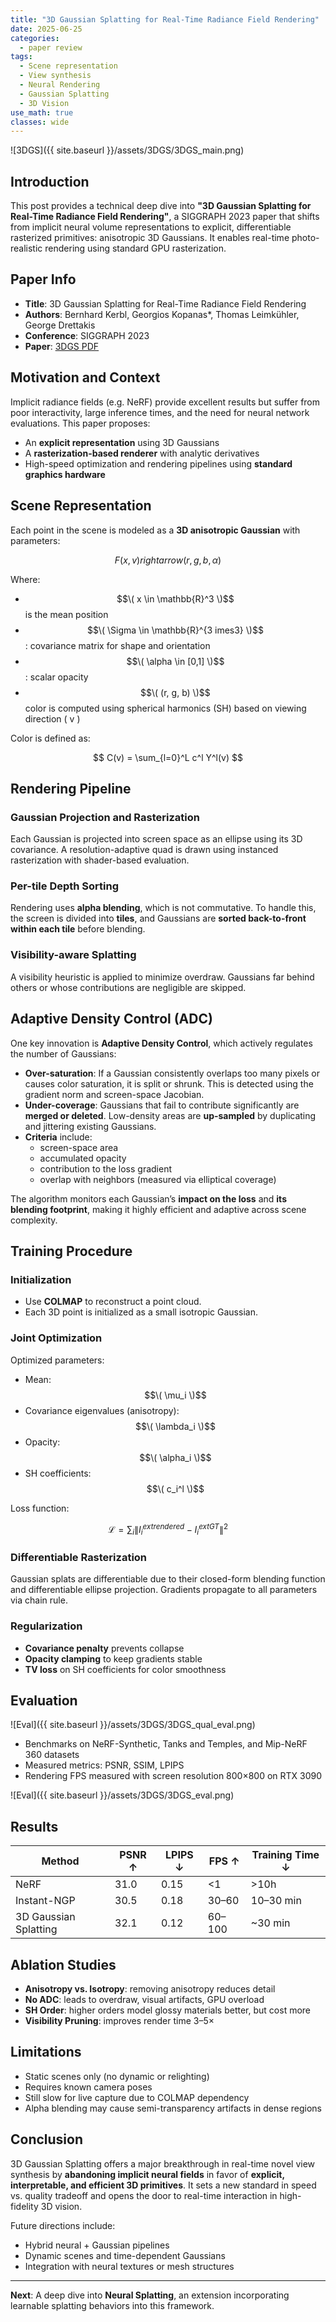 ```yaml
---
title: "3D Gaussian Splatting for Real-Time Radiance Field Rendering"
date: 2025-06-25
categories:
  - paper review
tags:
  - Scene representation
  - View synthesis
  - Neural Rendering
  - Gaussian Splatting
  - 3D Vision
use_math: true
classes: wide
---
```


![3DGS]({{ site.baseurl }}/assets/3DGS/3DGS_main.png)

## Introduction

This post provides a technical deep dive into **"3D Gaussian Splatting for Real-Time Radiance Field Rendering"**, a SIGGRAPH 2023 paper that shifts from implicit neural volume representations to explicit, differentiable rasterized primitives: anisotropic 3D Gaussians. It enables real-time photo-realistic rendering using standard GPU rasterization.

## Paper Info

- **Title**: 3D Gaussian Splatting for Real-Time Radiance Field Rendering  
- **Authors**: Bernhard Kerbl, Georgios Kopanas\*, Thomas Leimkühler, George Drettakis  
- **Conference**: SIGGRAPH 2023  
- **Paper**: [3DGS PDF](https://repo-sam.inria.fr/fungraph/3d-gaussian-splatting/3d_gaussian_splatting_high.pdf)

## Motivation and Context

Implicit radiance fields (e.g. NeRF) provide excellent results but suffer from poor interactivity, large inference times, and the need for neural network evaluations. This paper proposes:
- An **explicit representation** using 3D Gaussians
- A **rasterization-based renderer** with analytic derivatives
- High-speed optimization and rendering pipelines using **standard graphics hardware**

## Scene Representation

Each point in the scene is modeled as a **3D anisotropic Gaussian** with parameters:

$$
F(x, v) 
rightarrow (r, g, b, \alpha)
$$

Where:
- $$\( x \in \mathbb{R}^3 \)$$ is the mean position
- $$\( \Sigma \in \mathbb{R}^{3	imes3} \)$$: covariance matrix for shape and orientation
- $$\( \alpha \in [0,1] \)$$: scalar opacity
- $$\( (r, g, b) \)$$ color is computed using spherical harmonics (SH) based on viewing direction \( v \)

Color is defined as:

$$
C(v) = \sum_{l=0}^L c^l Y^l(v)
$$

## Rendering Pipeline

### Gaussian Projection and Rasterization
Each Gaussian is projected into screen space as an ellipse using its 3D covariance. A resolution-adaptive quad is drawn using instanced rasterization with shader-based evaluation.

### Per-tile Depth Sorting
Rendering uses **alpha blending**, which is not commutative. To handle this, the screen is divided into **tiles**, and Gaussians are **sorted back-to-front within each tile** before blending.

### Visibility-aware Splatting
A visibility heuristic is applied to minimize overdraw. Gaussians far behind others or whose contributions are negligible are skipped.

## Adaptive Density Control (ADC)

One key innovation is **Adaptive Density Control**, which actively regulates the number of Gaussians:

- **Over-saturation**: If a Gaussian consistently overlaps too many pixels or causes color saturation, it is split or shrunk. This is detected using the gradient norm and screen-space Jacobian.
- **Under-coverage**: Gaussians that fail to contribute significantly are **merged or deleted**. Low-density areas are **up-sampled** by duplicating and jittering existing Gaussians.
- **Criteria** include:
  - screen-space area
  - accumulated opacity
  - contribution to the loss gradient
  - overlap with neighbors (measured via elliptical coverage)

The algorithm monitors each Gaussian’s **impact on the loss** and **its blending footprint**, making it highly efficient and adaptive across scene complexity.

## Training Procedure

### Initialization
- Use **COLMAP** to reconstruct a point cloud.
- Each 3D point is initialized as a small isotropic Gaussian.

### Joint Optimization
Optimized parameters:
- Mean: $$\( \mu_i \)$$
- Covariance eigenvalues (anisotropy): $$\( \lambda_i \)$$
- Opacity: $$\( \alpha_i \)$$
- SH coefficients: $$\( c_i^l \)$$

Loss function:

$$
\mathcal{L} = \sum_i \| I_i^{	ext{rendered}} - I_i^{	ext{GT}} \|^2
$$

### Differentiable Rasterization
Gaussian splats are differentiable due to their closed-form blending function and differentiable ellipse projection. Gradients propagate to all parameters via chain rule.

### Regularization
- **Covariance penalty** prevents collapse
- **Opacity clamping** to keep gradients stable
- **TV loss** on SH coefficients for color smoothness

## Evaluation
![Eval]({{ site.baseurl }}/assets/3DGS/3DGS_qual_eval.png)

- Benchmarks on NeRF-Synthetic, Tanks and Temples, and Mip-NeRF 360 datasets
- Measured metrics: PSNR, SSIM, LPIPS
- Rendering FPS measured with screen resolution 800×800 on RTX 3090

![Eval]({{ site.baseurl }}/assets/3DGS/3DGS_eval.png)

## Results

| Method              | PSNR ↑ | LPIPS ↓ | FPS ↑  | Training Time ↓ |
|---------------------|--------|---------|--------|------------------|
| NeRF                | 31.0   | 0.15    | <1     | >10h             |
| Instant-NGP         | 30.5   | 0.18    | 30–60  | 10–30 min        |
| 3D Gaussian Splatting | 32.1   | 0.12    | 60–100 | ~30 min          |

## Ablation Studies

- **Anisotropy vs. Isotropy**: removing anisotropy reduces detail
- **No ADC**: leads to overdraw, visual artifacts, GPU overload
- **SH Order**: higher orders model glossy materials better, but cost more
- **Visibility Pruning**: improves render time 3–5×

## Limitations

- Static scenes only (no dynamic or relighting)
- Requires known camera poses
- Still slow for live capture due to COLMAP dependency
- Alpha blending may cause semi-transparency artifacts in dense regions

## Conclusion

3D Gaussian Splatting offers a major breakthrough in real-time novel view synthesis by **abandoning implicit neural fields** in favor of **explicit, interpretable, and efficient 3D primitives**. It sets a new standard in speed vs. quality tradeoff and opens the door to real-time interaction in high-fidelity 3D vision.

Future directions include:
- Hybrid neural + Gaussian pipelines
- Dynamic scenes and time-dependent Gaussians
- Integration with neural textures or mesh structures

---

**Next**: A deep dive into **Neural Splatting**, an extension incorporating learnable splatting behaviors into this framework.
